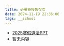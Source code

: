 ```yaml
---
title: 必要链接暂存页
date: 2024-11-19 22:36:00
tags: __school
---
```


- [2025寒假道法PPT](https://pan.huang1111.cn/s/xbBjeUV)
- 暂无内容
